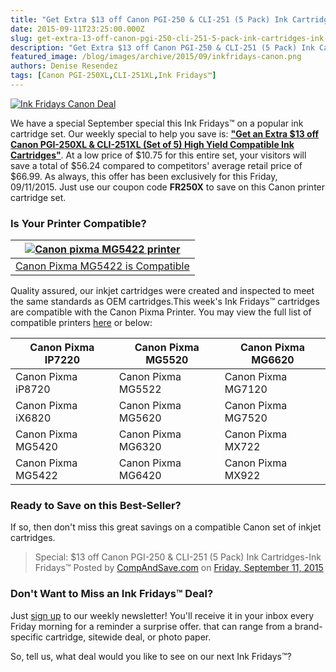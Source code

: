 ```yaml
---
title: "Get Extra $13 off Canon PGI-250 & CLI-251 (5 Pack) Ink Cartridges - Ink Fridays™"
date: 2015-09-11T23:25:00.000Z
slug: get-extra-13-off-canon-pgi-250-cli-251-5-pack-ink-cartridges-ink-fridays
description: "Get Extra $13 off Canon PGI-250 & CLI-251 (5 Pack) Ink Cartridges - Ink Fridays™"
featured_image: /blog/images/archive/2015/09/inkfridays-canon.png
authors: Denise Resendez
tags: [Canon PGI-250XL,CLI-251XL,Ink Fridays™]
---
```


[![Ink Fridays Canon Deal](/blog/images/inkfridays-canon.png "Get an extra $13 off Canon PGI-250XL & CLI-251XL (Set of 5) High Yield Compatible Ink Cartridges (Black, Cyan, Magenta, Yellow. Pigment Black)")](https://www.compandsave.com/ink-fridays?utm%5Fsource=blog&utm%5Fmedium=blog&utm%5Fcampaign=cas-inkf-091115&utm%5Fterm=inkfridays&utm%5Fcontent=fbbanner)

We have a special September special this Ink Fridays™ on a popular ink cartridge set. Our weekly special to help you save is: [**"Get an Extra $13 off Canon PGI-250XL & CLI-251XL (Set of 5) High Yield Compatible Ink Cartridges"**](https://www.compandsave.com/ink-fridays?utm%5Fsource=blog&utm%5Fmedium=blog&utm%5Fcampaign=cas-inkf-091115&utm%5Fterm=inkfridays). At a low price of $10.75 for this entire set, your visitors will save a total of $56.24 compared to competitors' average retail price of $66.99\. As always, this offer has been exclusively for this Friday, 09/11/2015\. Just use our coupon code **FR250X** to save on this Canon printer cartridge set.

### **Is Your Printer Compatible?**

| [![Canon pixma MG5422 printer](/blog/images/canon-pixma-printer.jpg)](/blog/images/canon-pixma-printer.jpg)                      |
| ------------------------------------------------------------------------------------------------- |
| [Canon Pixma MG5422 is Compatible](https://www.compandsave.com/canon/pixma/mg5422-ink-cartridges) |

Quality assured, our inkjet cartridges were created and inspected to meet the same standards as OEM cartridges.This week's Ink Fridays™ cartridges are compatible with the Canon Pixma Printer. You may view the full list of compatible printers [here](https://www.compandsave.com/canon/250-251-xl-ink-cartridges/pgi-250xl-cli-251xl-5-combo) or below:

| Canon Pixma IP7220 | Canon Pixma MG5520 | Canon Pixma MG6620 |
| ------------------ | ------------------ | ------------------ |
| Canon Pixma iP8720 | Canon Pixma MG5522 | Canon Pixma MG7120 |
| Canon Pixma iX6820 | Canon Pixma MG5620 | Canon Pixma MG7520 |
| Canon Pixma MG5420 | Canon Pixma MG6320 | Canon Pixma MX722  |
| Canon Pixma MG5422 | Canon Pixma MG6420 | Canon Pixma MX922  |

### Ready to Save on this Best-Seller?

If so, then don't miss this great savings on a compatible Canon set of inkjet cartridges.

> Special: $13 off Canon PGI-250 & CLI-251 (5 Pack) Ink Cartridges-Ink Fridays™
> Posted by [CompAndSave.com](https://www.facebook.com/compandsave.ink) on [Friday, September 11, 2015](https://www.facebook.com/compandsave.ink)

### Don't Want to Miss an Ink Fridays™ Deal?

Just [sign up](https://www.compandsave.com/ink-fridays?utm%5Fsource=blog&utm%5Fmedium=blog&utm%5Fcampaign=cas-inkf-091115&utm%5Fterm=inkfridays&utm%5Fcontent=signup) to our weekly newsletter! You'll receive it in your inbox every Friday morning for a reminder a surprise offer. that can range from a brand-specific cartridge, sitewide deal, or photo paper.

So, tell us, what deal would you like to see on our next Ink Fridays™?

###